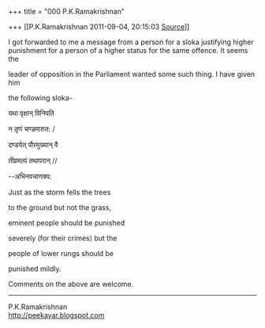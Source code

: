 +++
title = "000 P.K.Ramakrishnan"

+++
[[P.K.Ramakrishnan	2011-09-04, 20:15:03 [Source](https://groups.google.com/g/samskrita/c/ckD3lMZO4gg)]]



I got forwarded to me a message from a person for a sloka justifying higher punishment for a person of a higher status for the same offence.
It seems the

leader of opposition in the Parliament wanted some such thing. I have given him

the following sloka-

  

यथा वृक्षान् विनिपति

न तृणं चण्डमारुत: /

दण्डयेत् पौरमुख्यान् वै

तीव्रमल्पं तथापरान् //

--अभिनवचाणक्य:



Just as the storm fells the trees

to the ground but not the grass,

eminent people should be punished

severely (for their crimes) but the

people of lower rungs should be

punished mildly.



Comments on the above are welcome.



-----------------------------------  
P.K.Ramakrishnan  
<http://peekayar.blogspot.com>

